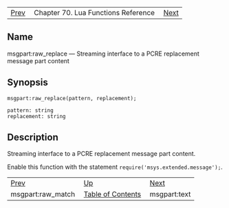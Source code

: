 |     |     |     |
| --- | --- | --- |
| [Prev](lua.ref.msgpart_raw_match)  | Chapter 70. Lua Functions Reference |  [Next](lua.ref.msgpart_text2) |

<a name="lua.ref.msgpart_raw_replace"></a>
## Name

msgpart:raw_replace — Streaming interface to a PCRE replacement message part content

<a name="idp17165568"></a>
## Synopsis

`msgpart:raw_replace(pattern, replacement);`

```
pattern: string
replacement: string
```
<a name="idp17168528"></a>
## Description

Streaming interface to a PCRE replacement message part content.

Enable this function with the statement `require('msys.extended.message');`.

|     |     |     |
| --- | --- | --- |
| [Prev](lua.ref.msgpart_raw_match)  | [Up](lua.function.details) |  [Next](lua.ref.msgpart_text2) |
| msgpart:raw_match  | [Table of Contents](index) |  msgpart:text |

